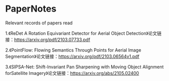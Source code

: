 # PaperNotes
Relevant records of papers read

1.《ReDet A Rotation Equivariant Detector for Aerial Object Detection》论文链接：<https://arxiv.org/pdf/2103.07733.pdf>    

2.《PointFlow: Flowing Semantics Through Points for Aerial Image Segmentation》论文链接：<https://arxiv.org/pdf/2103.06564v1.pdf>

3.《SIPSA-Net: Shift-Invariant Pan Sharpening with Moving Object Alignment forSatellite Imagery》论文链接：<https://arxiv.org/abs/2105.02400>
